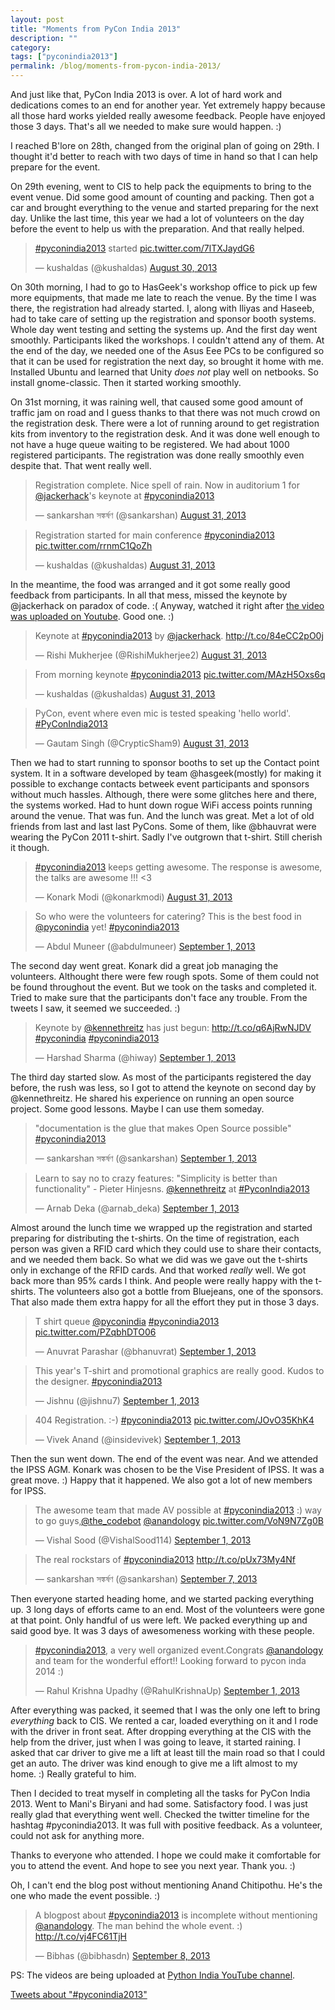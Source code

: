 ```yaml
---
layout: post
title: "Moments from PyCon India 2013"
description: ""
category:
tags: ["pyconindia2013"]
permalink: /blog/moments-from-pycon-india-2013/
---
```

And just like that, PyCon India 2013 is over. A lot of hard work and dedications comes to an end for another year. Yet extremely happy because all those hard works yielded really awesome feedback. People have enjoyed those 3 days. That's all we needed to make sure would happen. :)

I reached B'lore on 28th, changed from the original plan of going on 29th. I thought it'd better to reach with two days of time in hand so that I can help prepare for the event.

On 29th evening, went to CIS to help pack the equipments to bring to the event venue. Did some good amount of counting and packing. Then got a car and brought everything to the venue and started preparing for the next day. Unlike the last time, this year we had a lot of volunteers on the day before the event to help us with the preparation. And that really helped.

<blockquote class="twitter-tweet"><p><a href="https://twitter.com/search?q=%23pyconindia2013&amp;src=hash">#pyconindia2013</a> started <a href="http://t.co/7lTXJaydG6">pic.twitter.com/7lTXJaydG6</a></p>&mdash; kushaldas (@kushaldas) <a href="https://twitter.com/kushaldas/statuses/373292924164796416">August 30, 2013</a></blockquote>

On 30th morning, I had to go to HasGeek's workshop office to pick up few more equipments, that made me late to reach the venue. By the time I was there, the registration had already started. I, along with Iliyas and Haseeb, had to take care of setting up the registration and sponsor booth systems. Whole day went testing and setting the systems up. And the first day went smoothly. Participants liked the workshops. I couldn't attend any of them. At the end of the day, we needed one of the Asus Eee PCs to be configured so that it can be used for registration the next day, so brought it home with me. Installed Ubuntu and learned that Unity *does not* play well on netbooks. So install gnome-classic. Then it started working smoothly.

On 31st morning, it was raining well, that caused some good amount of traffic jam on road and I guess thanks to that there was not much crowd on the registration desk. There were a lot of running around to get registration kits from inventory to the registration desk. And it was done well enough to not have a huge queue waiting to be registered. We had about 1000 registered participants. The registration was done really smoothly even despite that. That went really well.

<blockquote class="twitter-tweet"><p>Registration complete. Nice spell of rain. Now in auditorium 1 for <a href="https://twitter.com/jackerhack">@jackerhack</a>&#39;s keynote at <a href="https://twitter.com/search?q=%23pyconindia2013&amp;src=hash">#pyconindia2013</a></p>&mdash; sankarshan সঙ্কর্ষণ (@sankarshan) <a href="https://twitter.com/sankarshan/statuses/373644104178991104">August 31, 2013</a></blockquote>

<blockquote class="twitter-tweet"><p>Registration started for main conference <a href="https://twitter.com/search?q=%23pyconindia2013&amp;src=hash">#pyconindia2013</a> <a href="http://t.co/rrnmC1QoZh">pic.twitter.com/rrnmC1QoZh</a></p>&mdash; kushaldas (@kushaldas) <a href="https://twitter.com/kushaldas/statuses/373652270111420417">August 31, 2013</a></blockquote>

In the meantime, the food was arranged and it got some really good feedback from participants. In all that mess, missed the keynote by @jackerhack on paradox of code. :( Anyway, watched it right after [the video was uploaded on Youtube](https://www.youtube.com/watch?v=_stsJlNgGfA&feature=c4-overview-vl&list=PL6GW05BfqWIdsaaV35jcHWPWTI-DAw6Yn). Good one. :)

<blockquote class="twitter-tweet"><p>Keynote at <a href="https://twitter.com/search?q=%23pyconindia2013&amp;src=hash">#pyconindia2013</a> by <a href="https://twitter.com/jackerhack">@jackerhack</a>. <a href="http://t.co/84eCC2pO0j">http://t.co/84eCC2pO0j</a></p>&mdash; Rishi Mukherjee (@RishiMukherjee2) <a href="https://twitter.com/RishiMukherjee2/statuses/373859579127291905">August 31, 2013</a></blockquote>

<blockquote class="twitter-tweet"><p>From morning keynote <a href="https://twitter.com/search?q=%23pyconindia2013&amp;src=hash">#pyconindia2013</a> <a href="http://t.co/MAzH5Oxs6q">pic.twitter.com/MAzH5Oxs6q</a></p>&mdash; kushaldas (@kushaldas) <a href="https://twitter.com/kushaldas/statuses/373707233617391617">August 31, 2013</a></blockquote>

<blockquote class="twitter-tweet"><p>PyCon, event where even mic is tested speaking &#39;hello world&#39;.&#10;<a href="https://twitter.com/search?q=%23PyConIndia2013&amp;src=hash">#PyConIndia2013</a></p>&mdash; Gautam Singh (@CrypticSham9) <a href="https://twitter.com/CrypticSham9/statuses/373738920921403392">August 31, 2013</a></blockquote>

Then we had to start running to sponsor booths to set up the Contact point system. It in a software developed by team @hasgeek(mostly) for making it possible to exchange contacts betweek event participants and sponsors without much hassles. Although, there were some glitches here and there, the systems worked. Had to hunt down rogue WiFi access points running around the venue. That was fun. And the lunch was great. Met a lot of old friends from last and last last PyCons. Some of them, like @bhauvrat were wearing the PyCon 2011 t-shirt. Sadly I've outgrown that t-shirt. Still cherish it though.

<blockquote class="twitter-tweet"><p><a href="https://twitter.com/search?q=%23pyconindia2013&amp;src=hash">#pyconindia2013</a> keeps getting awesome. The response is awesome, the talks are awesome !!! &lt;3</p>&mdash; Konark Modi (@konarkmodi) <a href="https://twitter.com/konarkmodi/statuses/373716942609084417">August 31, 2013</a></blockquote>

<blockquote class="twitter-tweet"><p>So who were the volunteers for catering? This is the best food in <a href="https://twitter.com/pyconindia">@pyconindia</a> yet! <a href="https://twitter.com/search?q=%23pyconindia2013&amp;src=hash">#pyconindia2013</a></p>&mdash; Abdul Muneer (@abdulmuneer) <a href="https://twitter.com/abdulmuneer/statuses/374079342805925891">September 1, 2013</a></blockquote>

The second day went great. Konark did a great job managing the volunteers. Althought there were few rough spots. Some of them could not be found throughout the event. But we took on the tasks and completed it. Tried to make sure that the participants don't face any trouble. From the tweets I saw, it seemed we succeeded. :)

<blockquote class="twitter-tweet"><p>Keynote by <a href="https://twitter.com/kennethreitz">@kennethreitz</a> has just begun: <a href="http://t.co/q6AjRwNJDV">http://t.co/q6AjRwNJDV</a> <a href="https://twitter.com/search?q=%23pyconindia&amp;src=hash">#pyconindia</a> <a href="https://twitter.com/search?q=%23pyconindia2013&amp;src=hash">#pyconindia2013</a></p>&mdash; Harshad Sharma (@hiway) <a href="https://twitter.com/hiway/statuses/374020620989628416">September 1, 2013</a></blockquote>

The third day started slow. As most of the participants registered the day before, the rush was less, so I got to attend the keynote on second day by @kennethreitz. He shared his experience on running an open source project. Some good lessons. Maybe I can use them someday.

<blockquote class="twitter-tweet"><p>&quot;documentation is the glue that makes Open Source possible&quot; <a href="https://twitter.com/search?q=%23pyconindia2013&amp;src=hash">#pyconindia2013</a></p>&mdash; sankarshan সঙ্কর্ষণ (@sankarshan) <a href="https://twitter.com/sankarshan/statuses/374022910060396544">September 1, 2013</a></blockquote>

<blockquote class="twitter-tweet"><p>Learn to say no to crazy features: &quot;Simplicity is better than functionality&quot; - Pieter Hinjesns.&#10;&#10;<a href="https://twitter.com/kennethreitz">@kennethreitz</a> at <a href="https://twitter.com/search?q=%23PyconIndia2013&amp;src=hash">#PyconIndia2013</a></p>&mdash; Arnab Deka (@arnab_deka) <a href="https://twitter.com/arnab_deka/statuses/374025748291391488">September 1, 2013</a></blockquote>

Almost around the lunch time we wrapped up the registration and started preparing for distributing the t-shirts. On the time of registration, each person was given a RFID card which they could use to share their contacts, and we needed them back. So what we did was we gave out the t-shirts only in exchange of the RFID cards. And that worked *really* well. We got back more than 95% cards I think. And people were really happy with the t-shirts. The volunteers also got a bottle from Bluejeans, one of the sponsors. That also made them extra happy for all the effort they put in those 3 days.

<blockquote class="twitter-tweet"><p>T shirt queue <a href="https://twitter.com/pyconindia">@pyconindia</a> <a href="https://twitter.com/search?q=%23pyconindia2013&amp;src=hash">#pyconindia2013</a> <a href="http://t.co/PZqbhDTO06">pic.twitter.com/PZqbhDTO06</a></p>&mdash; Anuvrat Parashar (@bhanuvrat) <a href="https://twitter.com/bhanuvrat/statuses/374062976514289664">September 1, 2013</a></blockquote>

<blockquote class="twitter-tweet"><p>This year&#39;s T-shirt and promotional graphics are really good. Kudos to the designer. <a href="https://twitter.com/search?q=%23pyconindia2013&amp;src=hash">#pyconindia2013</a></p>&mdash; Jishnu (@jishnu7) <a href="https://twitter.com/jishnu7/statuses/374062564407144448">September 1, 2013</a></blockquote>

<blockquote class="twitter-tweet"><p>404 Registration. :-) <a href="https://twitter.com/search?q=%23pyconindia2013&amp;src=hash">#pyconindia2013</a> <a href="http://t.co/JOvO35KhK4">pic.twitter.com/JOvO35KhK4</a></p>&mdash; Vivek Anand (@insidevivek) <a href="https://twitter.com/insidevivek/statuses/374132068747182081">September 1, 2013</a></blockquote>

Then the sun went down. The end of the event was near. And we attended the IPSS AGM. Konark was chosen to be the Vise President of IPSS. It was a great move. :) Happy that it happened. We also got a lot of new members for IPSS.

<blockquote class="twitter-tweet"><p>The awesome team that made AV possible at <a href="https://twitter.com/search?q=%23pyconindia2013&amp;src=hash">#pyconindia2013</a> :) way to go guys,<a href="https://twitter.com/the_codebot">@the_codebot</a> <a href="https://twitter.com/anandology">@anandology</a> <a href="http://t.co/VoN9N7Zg0B">pic.twitter.com/VoN9N7Zg0B</a></p>&mdash; Vishal Sood (@VishalSood114) <a href="https://twitter.com/VishalSood114/statuses/374167156142788609">September 1, 2013</a></blockquote>

<blockquote class="twitter-tweet"><p>The real rockstars of <a href="https://twitter.com/search?q=%23pyconindia2013&amp;src=hash">#pyconindia2013</a> <a href="http://t.co/pUx73My4Nf">http://t.co/pUx73My4Nf</a></p>&mdash; sankarshan সঙ্কর্ষণ (@sankarshan) <a href="https://twitter.com/sankarshan/statuses/376420382040797184">September 7, 2013</a></blockquote>

Then everyone started heading home, and we started packing everything up. 3 long days of efforts came to an end. Most of the volunteers were gone at that point. Only handful of us were left. We packed everything up and said good bye. It was 3 days of awesomeness working with these people.

<blockquote class="twitter-tweet"><p><a href="https://twitter.com/search?q=%23pyconindia2013&amp;src=hash">#pyconindia2013</a>, a very well organized event.Congrats <a href="https://twitter.com/anandology">@anandology</a> and team for the wonderful effort!! Looking forward to pycon inda 2014 :)</p>&mdash; Rahul Krishna Upadhy (@RahulKrishnaUp) <a href="https://twitter.com/RahulKrishnaUp/statuses/374290768145313792">September 1, 2013</a></blockquote>

After everything was packed, it seemed that I was the only one left to bring *everything* back to CIS. We rented a car, loaded everything on it and I rode with the driver in front seat. After dropping everything at the CIS with the help from the driver, just when I was going to leave, it started raining. I asked that car driver to give me a lift at least till the main road so that I could get an auto. The driver was kind enough to give me a lift almost to my home. :) Really grateful to him.

Then I decided to treat myself in completing all the tasks for PyCon India 2013. Went to Mani's Biryani and had some. Satisfactory food. I was just really glad that everything went well. Checked the twitter timeline for the hashtag #pyconindia2013. It was full with positive feedback. As a volunteer, could not ask for anything more.

Thanks to everyone who attended. I hope we could make it comfortable for you to attend the event. And hope to see you next year. Thank you. :)

Oh, I can't end the blog post without mentioning Anand Chitipothu. He's the one who made the event possible. :)

<blockquote class="twitter-tweet"><p>A blogpost about <a href="https://twitter.com/search?q=%23pyconindia2013&amp;src=hash">#pyconindia2013</a> is incomplete without mentioning <a href="https://twitter.com/anandology">@anandology</a>. The man behind the whole event. :) <a href="http://t.co/vj4FC61TjH">http://t.co/vj4FC61TjH</a></p>&mdash; Bibhas (@bibhasdn) <a href="https://twitter.com/bibhasdn/statuses/376768511554498562">September 8, 2013</a></blockquote>

PS: The videos are being uploaded at [Python India YouTube channel](https://www.youtube.com/playlist?list=PL6GW05BfqWIdsaaV35jcHWPWTI-DAw6Yn).

<a class="twitter-timeline" data-dnt="true" href="https://twitter.com/search?q=%23pyconindia2013" data-widget-id="376720132053020672">Tweets about "#pyconindia2013"</a>